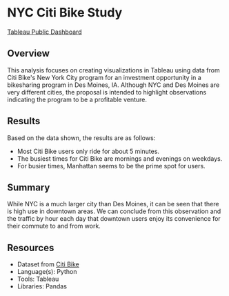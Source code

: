 # NYC Citi Bike Study

[Tableau Public Dashboard](https://public.tableau.com/app/profile/christopher.snead/viz/Bikesharing_16480965883090/NYCBikesharing?publish=yes)

## Overview
This analysis focuses on creating visualizations in Tableau using data from Citi Bike's New York City program for an investment opportunity in a bikesharing program in Des Moines, IA. Although NYC and Des Moines are very different cities, the proposal is intended to highlight observations indicating the program to be a profitable venture.

## Results
Based on the data shown, the results are as follows:
- Most Citi Bike users only ride for about 5 minutes.
- The busiest times for Citi Bike are mornings and evenings on weekdays.
- For busier times, Manhattan seems to be the prime spot for users.

## Summary
While NYC is a much larger city than Des Moines, it can be seen that there is high use in downtown areas. We can conclude from this observation and the traffic by hour each day that downtown users enjoy its convenience for their commute to and from work.

## Resources
- Dataset from [Citi Bike](https://s3.amazonaws.com/tripdata/index.html)
- Language(s): Python
- Tools: Tableau
- Libraries: Pandas
